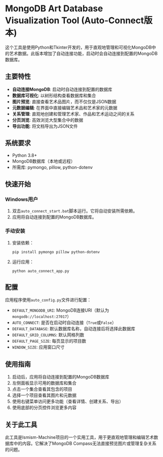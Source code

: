# MongoDB Art Database Visualization Tool (Auto-Connect版本)

这个工具是使用Python和Tkinter开发的，用于直观地管理和可视化MongoDB中的艺术数据。此版本增加了自动连接功能，启动时会自动连接到配置的MongoDB数据库。

## 主要特性

- **自动连接MongoDB**: 启动时自动连接到配置的数据库
- **数据库可视化**: 以树形结构查看数据库和集合
- **图片预览**: 直接查看艺术品图片，而不仅仅是JSON数据
- **元数据编辑**: 在界面中直接编辑艺术品和艺术家的元数据
- **关系管理**: 直观地创建和管理艺术家、作品和艺术运动之间的关系
- **分页浏览**: 高效浏览大型集合中的数据
- **导出功能**: 将文档导出为JSON文件

## 系统要求

- Python 3.8+
- MongoDB数据库（本地或远程）
- 所需库: pymongo, pillow, python-dotenv

## 快速开始

### Windows用户

1. 双击`auto_connect_start.bat`脚本运行。它将自动安装所需依赖。
2. 应用将自动连接到配置的MongoDB数据库。

### 手动安装

1. 安装依赖：
   ```
   pip install pymongo pillow python-dotenv
   ```

2. 运行应用：
   ```
   python auto_connect_app.py
   ```

## 配置

应用程序使用`auto_config.py`文件进行配置：

- `DEFAULT_MONGODB_URI`: MongoDB连接URI（默认为`mongodb://localhost:27017`）
- `AUTO_CONNECT`: 是否在启动时自动连接（`True`或`False`）
- `DEFAULT_DATABASE`: 默认数据库名称，自动连接后将选择此数据库
- `DEFAULT_GRID_COLUMNS`: 默认网格列数
- `DEFAULT_PAGE_SIZE`: 每页显示的项目数
- `WINDOW_SIZE`: 应用窗口尺寸

## 使用指南

1. 启动后，应用将自动连接到配置的MongoDB数据库
2. 左侧面板显示可用的数据库和集合
3. 点击一个集合查看其包含的项目
4. 选择一个项目查看其图片和元数据
5. 使用右键菜单访问更多功能（查看详情、创建关系、导出）
6. 使用底部的分页控件浏览更多内容

## 关于此工具

此工具是Ismism-Machine项目的一个实用工具，用于更直观地管理和编辑艺术数据库中的内容。它解决了MongoDB Compass无法直接预览图片或管理复杂关系的问题。 